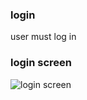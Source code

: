 ### login
user must log in

### login screen
<img src="https://user-images.githubusercontent.com/42984807/58269176-5e5b8f00-7d5d-11e9-8768-7ce58a5fe966.png" alt="login screen">
